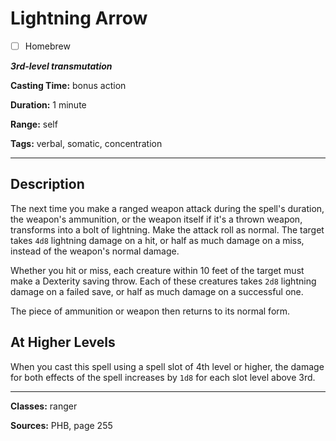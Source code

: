# Lightning Arrow

- [ ] Homebrew

***3rd-level transmutation***

**Casting Time:** bonus action

**Duration:** 1 minute

**Range:** self

**Tags:** verbal, somatic, concentration

---

## Description
The next time you make a ranged weapon attack during the spell's duration, the weapon's ammunition, or the weapon itself if it's a thrown weapon, transforms into a bolt of lightning.
Make the attack roll as normal.
The target takes `4d8` lightning damage on a hit, or half as much damage on a miss, instead of the weapon's normal damage.

Whether you hit or miss, each creature within 10 feet of the target must make a Dexterity saving throw.
Each of these creatures takes `2d8` lightning damage on a failed save, or half as much damage on a successful one.

The piece of ammunition or weapon then returns to its normal form.

## At Higher Levels
When you cast this spell using a spell slot of 4th level or higher, the damage for both effects of the spell increases by `1d8` for each slot level above 3rd.

---

**Classes:** ranger

**Sources:** PHB, page 255
